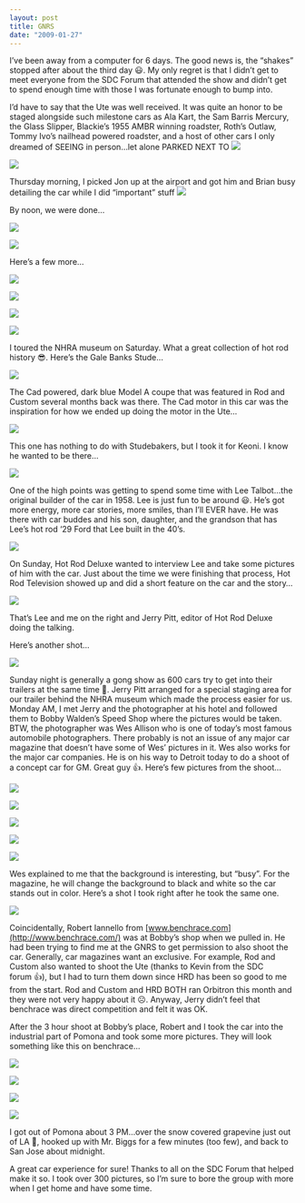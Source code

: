 ```yaml
---
layout: post
title: GNRS
date: "2009-01-27"
---
```


I’ve been away from a computer for 6 days. The good news is, the “shakes” stopped after about the third day 😃. My only regret is that I didn’t get to meet everyone from the SDC Forum that attended the show and didn’t get to spend enough time with those I was fortunate enough to bump into.

I’d have to say that the Ute was well received. It was quite an honor to be staged alongside such milestone cars as Ala Kart, the Sam Barris Mercury, the Glass Slipper, Blackie’s 1955 AMBR winning roadster, Roth’s Outlaw, Tommy Ivo’s nailhead powered roadster, and a host of other cars I only dreamed of SEEING in person…let alone PARKED NEXT TO
![](/images/pop/Kart_Hauler_Blog/41-pics_002.jpg)

![](/images/pop/Kart_Hauler_Blog/41-pics_068.jpg )

Thursday morning, I picked Jon up at the airport and got him and Brian busy detailing the car while I did “important” stuff
![](/images/pop/Kart_Hauler_Blog/41-pics_020.jpg )

By noon, we were done…

![](/images/pop/Kart_Hauler_Blog/41-pics_131.jpg )

![](/images/pop/Kart_Hauler_Blog/41-pics_132.jpg )

Here’s a few more…

![](/images/pop/Kart_Hauler_Blog/41-pics_171.jpg )

![](/images/pop/Kart_Hauler_Blog/41-pics_043.jpg )

![](/images/pop/studeute/IMG_2340.jpg)

![](/images/pop/Kart_Hauler_Blog/41-pics_176.jpg )

I toured the NHRA museum on Saturday. What a great collection of hot rod history 😎. Here’s the Gale Banks Stude…

![](/images/pop/studeute/IMG_2317.jpg)

The Cad powered, dark blue Model A coupe that was featured in Rod and Custom several months back was there. The Cad motor in this car was the inspiration for how we ended up doing the motor in the Ute…

![](/images/pop/Kart_Hauler_Blog/41-pics_082.jpg )

This one has nothing to do with Studebakers, but I took it for Keoni. I know he wanted to be there…

![](/images/pop/Kart_Hauler_Blog/41-pics_051.jpg )

One of the high points was getting to spend some time with Lee Talbot…the original builder of the car in 1958. Lee is just fun to be around 😃. He’s got more energy, more car stories, more smiles, than I’ll EVER have. He was there with car buddes and his son, daughter, and the grandson that has Lee’s hot rod ‘29 Ford that Lee built in the 40’s.

![](/images/pop/Kart_Hauler_Blog/41-pics_089.jpg )

On Sunday, Hot Rod Deluxe wanted to interview Lee and take some pictures of him with the car. Just about the time we were finishing that process, Hot Rod Television showed up and did a short feature on the car and the story…

![](/images/pop/Kart_Hauler_Blog/41-pics_181.jpg)

That’s Lee and me on the right and Jerry Pitt, editor of Hot Rod Deluxe doing the talking.

Here’s another shot…

![](/images/pop/Kart_Hauler_Blog/41-pics_185.jpg )

Sunday night is generally a gong show as 600 cars try to get into their trailers at the same time 😬. Jerry Pitt arranged for a special staging area for our trailer behind the NHRA museum which made the process easier for us. Monday AM, I met Jerry and the photographer at his hotel and followed them to Bobby Walden’s Speed Shop where the pictures would be taken. BTW, the photographer was Wes Allison who is one of today’s most famous automobile photographers. There probably is not an issue of any major car magazine that doesn’t have some of Wes’ pictures in it. Wes also works for the major car companies. He is on his way to Detroit today to do a shoot of a concept car for GM. Great guy 👍. Here’s few pictures from the shoot…

![](/images/pop/Kart_Hauler_Blog/41-190.jpg)

![](/images/pop/Kart_Hauler_Blog/41-pics_215.jpg)

![](/images/pop/studeute/IMG_2362.jpg)

![](/images/pop/studeute/IMG_2373.jpg)

![](/images/pop/Kart_Hauler_Blog/41-pics_214.jpg )

Wes explained to me that the background is interesting, but “busy”. For the magazine, he will change the background to black and white so the car stands out in color. Here’s a shot I took right after he took the same one.

![](/images/pop/studeute/IMG_2374.jpg)

Coincidentally, Robert Iannello from [www.benchrace.com](http://www.benchrace.com/) was at Bobby’s shop when we pulled in. He had been trying to find me at the GNRS to get permission to also shoot the car. Generally, car magazines want an exclusive. For example, Rod and Custom also wanted to shoot the Ute (thanks to Kevin from the SDC forum 👍), but I had to turn them down since HRD has been so good to me from the start. Rod and Custom and HRD BOTH ran Orbitron this month and they were not very happy about it ☹️. Anyway, Jerry didn’t feel that benchrace was direct competition and felt it was OK.

After the 3 hour shoot at Bobby’s place, Robert and I took the car into the industrial part of Pomona and took some more pictures. They will look something like this on benchrace…

![](/images/pop/Kart_Hauler_Blog/41-pics_228.jpg )

![](/images/pop/Kart_Hauler_Blog/41-pics_232.jpg )

![](/images/pop/Kart_Hauler_Blog/41-pics_263-1.jpg )

![](/images/pop/Kart_Hauler_Blog/41-pics_270.jpg )

I got out of Pomona about 3 PM…over the snow covered grapevine just out of LA 😬, hooked up with Mr. Biggs for a few minutes (too few), and back to San Jose about midnight.

A great car experience for sure! Thanks to all on the SDC Forum that helped make it so. I took over 300 pictures, so I’m sure to bore the group with more when I get home and have some time.
